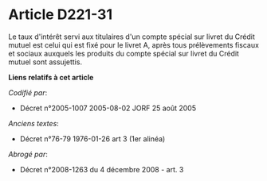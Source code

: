 # Article D221-31

Le taux d'intérêt servi aux titulaires d'un compte spécial sur livret du Crédit mutuel est celui qui est fixé pour le livret
A, après tous prélèvements fiscaux et sociaux auxquels les produits du compte spécial sur livret du Crédit mutuel sont
assujettis.

**Liens relatifs à cet article**

_Codifié par_:

  - Décret n°2005-1007 2005-08-02 JORF 25 août 2005

_Anciens textes_:

  - Décret n°76-79 1976-01-26 art 3 (1er alinéa)

_Abrogé par_:

  - Décret n°2008-1263 du 4 décembre 2008 - art. 3
